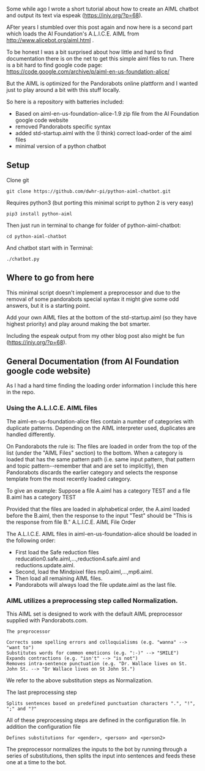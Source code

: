 Some while ago I wrote a short tutorial about how to create an AIML chatbot and output its text
via espeak (https://iniy.org/?p=68).

AFter years I stumbled over this post again and now here is a second part which loads the AI Foundation's A.L.I.C.E.
AIML from http://www.alicebot.org/aiml.html .

To be honest I was a bit surprised about how little and hard to find documentation there is on the
net to get this simple aiml files to run. There is a bit hard to find google code page:
https://code.google.com/archive/p/aiml-en-us-foundation-alice/

But the AIML is optimized for the Pandorabots online plattform and I wanted just to play around
a bit with this stuff locally.

So here is a repository with batteries included:

- Based on aiml-en-us-foundation-alice-1.9 zip file from the AI Foundation google code website
- removed Pandorabots specific syntax
- added std-startup.aiml with the (I think) correct load-order of the aiml files
- minimal version of a python chatbot

## Setup

Clone git

```
git clone https://github.com/dwhr-pi/python-aiml-chatbot.git
```

Requires python3 (but porting this minimal script to python 2 is very easy)

```
pip3 install python-aiml
```
Then just run in terminal to change for folder of python-aiml-chatbot: 

```
cd python-aiml-chatbot
```

And chatbot start with in Terminal: 
```
./chatbot.py
```
 
## Where to go from here

This minimal script doesn't implement a preprocessor and due to the removal of some pandorabots
special syntax it might give some odd answers, but it is a starting point.

Add your own AIML files at the bottom of the std-startup.aiml (so they have highest priority)
and play around making the bot smarter.

Including the espeak output from my other blog post also might be fun (https://iniy.org/?p=68).

## General Documentation (from AI Foundation google code website)

As I had a hard time finding the loading order information I include this here in the repo.


### Using the A.L.I.C.E. AIML files

The aiml-en-us-foundation-alice files contain a number of categories with duplicate patterns. Depending on the AIML interpreter used, duplicates are handled differently.

On Pandorabots the rule is: The files are loaded in order from the top of the list (under the "AIML Files" section) to the bottom. When a category is loaded that has the same pattern path (i.e. same input pattern, that pattern and topic pattern--remember that <that> and <topic> are set to implicitly), then Pandorabots discards the earlier category and selects the response template from the most recently loaded category.

To give an example: Suppose a file A.aiml has a category <category> <pattern>TEST</pattern> <template>This is the response from file A.</template> </category> and a file B.aiml has a category <category> <pattern>TEST</pattern> <template>This is the response from file B.</template> </category>

Provided that the files are loaded in alphabetical order, the A.aiml loaded before the B.aiml, then the response to the input "Test" should be "This is the response from file B."
A.L.I.C.E. AIML File Order

The A.L.I.C.E. AIML files in aiml-en-us-foundation-alice should be loaded in the following order:

- First load the Safe reduction files reducation0.safe.aiml,...,reduction4.safe.aiml and reductions.update.aiml.
- Second, load the Mindpixel files mp0.aiml,...,mp6.aiml.
- Then load all remaining AIML files.
- Pandorabots will always load the file update.aiml as the last file.

### AIML utilizes a preprocessing step called Normalization.

This AIML set is designed to work with the default AIML preprocessor supplied with Pandorabots.com.

    The preprocessor

    Corrects some spelling errors and colloquialisms (e.g. "wanna" --> "want to")
    Substitutes words for common emoticons (e.g. ":-)" --> "SMILE")
    Expands contractions (e.g. "isn't" --> "is not")
    Removes intra-sentence punctuation (e.g. "Dr. Wallace lives on St. John St. --> "Dr Wallace lives on St John St.")

We refer to the above substitution steps as Normalization.

The last preprocessing step

    Splits sentences based on predefined punctuation characters ".", "!", ";" and "?"

All of these preprocessing steps are defined in the configuration file. In addition the configuration file

    Defines substitutions for <gender>, <person> and <person2>

The preprocessor normalizes the inputs to the bot by running through a series of substitutions, then splits the input into sentences and feeds these one at a time to the bot.
